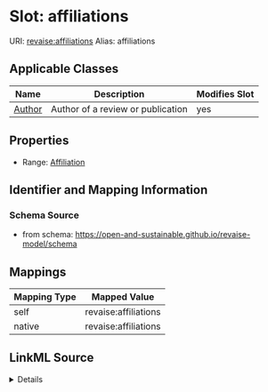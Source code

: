 

# Slot: affiliations 



URI: [revaise:affiliations](https://open-and-sustainable.github.io/revaise-model/schema/affiliations)
Alias: affiliations

<!-- no inheritance hierarchy -->





## Applicable Classes

| Name | Description | Modifies Slot |
| --- | --- | --- |
| [Author](Author.md) | Author of a review or publication |  yes  |






## Properties

* Range: [Affiliation](Affiliation.md)




## Identifier and Mapping Information






### Schema Source


* from schema: https://open-and-sustainable.github.io/revaise-model/schema




## Mappings

| Mapping Type | Mapped Value |
| ---  | ---  |
| self | revaise:affiliations |
| native | revaise:affiliations |




## LinkML Source

<details>
```yaml
name: affiliations
from_schema: https://open-and-sustainable.github.io/revaise-model/schema
rank: 1000
alias: affiliations
domain_of:
- Author
range: Affiliation

```
</details>